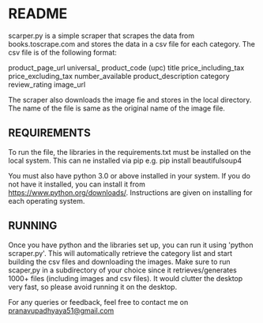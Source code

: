 #    README
scarper.py is a simple scraper that scrapes the data from books.toscrape.com and stores the data
in a csv file for each category. The csv file is of the following format:

product_page_url
universal_ product_code (upc)
title 
price_including_tax
price_excluding_tax
number_available
product_description
category
review_rating
image_url

The scraper also downloads the image fie and stores in the local directory. The name of the file is same as the original name
of the image file.

## REQUIREMENTS 
To run the file, the libraries in the requirements.txt must be installed on the local system. This can ne installed via pip
e.g. pip install beautifulsoup4

You must also have python 3.0 or above installed in your system. If you do not have it installed, you can install it from 
https://www.python.org/downloads/. Instructions are given on installing for each operating system.

## RUNNING

Once you have python and the libraries set up, you can run it using 'python scraper.py'. This will automatically retrieve
the category list and start building the csv files and downloading the images. Make sure to run scaper,py in a subdirectory of
your choice since it retrieves/generates 1000+ files (including images and csv files). It would clutter the desktop very fast, so
please avoid running it on the desktop.

For any queries or feedback, feel free to contact me on pranavupadhyaya51@gmail.com
 
 
